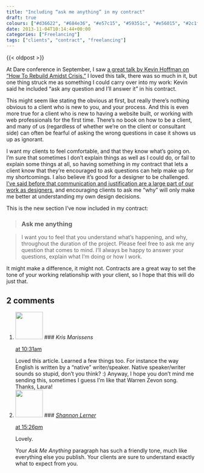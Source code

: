 ```yaml
---
title: "Including “ask me anything” in my contract"
draft: true
colours: ["#d36622", "#684e36", "#e57c15", "#59351c", "#e56015", "#2c1f17", "#e5a915"]
date: 2013-11-04T10:14:44+00:00
categories: ["Freelancing"]
tags: ["clients", "contract", "freelancing"]
---
```


{{< oldpost >}}

At Dare conference in September, I saw [a great talk by Kevin Hoffman on “How To Rebuild Amidst Crisis.”](http://2013.dareconf.com/videos/hoffman) I loved this talk, there was so much in it, but one thing struck me as something I could carry over into my work: Kevin said he included “ask any question and I’ll answer it” in his contract.

This might seem like stating the obvious at first, but really there’s nothing obvious to a client who is new to you, and your process. And this is even more true for a client who is new to having a website built, or working with web professionals for the first time. There’s no book on how to be a client, and many of us (regardless of whether we’re on the client or consultant side) can often be fearful of asking the wrong questions in case it shows us up as ignorant.

I want my clients to feel comfortable, and that they know what’s going on. I’m sure that sometimes I don’t explain things as well as I could do, or fail to explain some things at all, so having something in my contract that lets a client know that they’re encouraged to ask questions can help make up for my shortcomings. I also believe it’s good for a designer to be challenged. [I’ve said before that communication and justification are a large part of our work as designers](http://laurakalbag.wpengine.com/design-is-50percent-visual-50percent-justification-2/ "Design work is 50% visual, 50% justification"), and encouraging clients to ask me “why” will only make me better at understanding my own design decisions.

This is the new section I’ve now included in my contract:

> ### Ask me anything

> I want you to feel that you understand what’s happening, and why, throughout the duration of the project. Please feel free to ask me any question that comes to mind. I’ll always be happy to answer your questions, explain what I’m doing or how I work.

It might make a difference, it might not. Contracts are a great way to set the tone of your working relationship with your client, so I hope that this will do just that.

## 2 comments

<ol class="commentlist">
	<li class="comment even thread-even depth-1" id="li-comment-3196">
			<div class="comment-author vcard">
			<img alt='' src='https://secure.gravatar.com/avatar/5e6d8ee2e4f6b434b9f1ab262cca33a3?s=72&amp;d=mm&amp;r=g' srcset='https://secure.gravatar.com/avatar/5e6d8ee2e4f6b434b9f1ab262cca33a3?s=144&amp;d=mm&amp;r=g 2x' class='avatar avatar-72 photo' height='72' width='72' />
### <cite class="fn">Kris Marissens</cite>
		</div>
		<aside class="comment-meta commentmetadata"><p><a href="#comment-3196"><time datetime="2013-11-04T10:31:52+00:00" pubdate class="published">
		 at <span class="hours">10:31am</span></time></a></p>
	</aside>
	<div class="comment-entry">
		Loved this article. Learned a few things too. For instance the way English is written by a “native” writer/speaker. Native speaker/writer sounds so stupid, don’t you think? :) Anyway, I hope you don’t mind me sending this, sometimes I guess I’m like that Warren Zevon song. Thanks, Laura!
	</div>
</li>
	<li class="comment odd alt thread-odd thread-alt depth-1" id="li-comment-3213">
			<div class="comment-author vcard">
			<img alt='' src='https://secure.gravatar.com/avatar/9942aaf87a25db4f85091cb366ca8811?s=72&amp;d=mm&amp;r=g' srcset='https://secure.gravatar.com/avatar/9942aaf87a25db4f85091cb366ca8811?s=144&amp;d=mm&amp;r=g 2x' class='avatar avatar-72 photo' height='72' width='72' />
### <cite class="fn"><a href='http://@artisanshannon' rel='external nofollow' class='url'>Shannon Lerner</a></cite>
		</div>
		<aside class="comment-meta commentmetadata"><p><a href="#comment-3213"><time datetime="2013-11-04T15:26:14+00:00" pubdate class="published">
		 at <span class="hours">15:26pm</span></time></a></p>
	</aside>
	<div class="comment-entry">
		<p>Lovely.

Your <i>Ask Me Anything</i> paragraph has such a friendly tone, much like everything else you publish. Your clients are sure to understand exactly what to expect from you.</p>	</div>
</li>
</ol>
